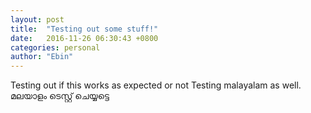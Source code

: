 ```yaml
---
layout: post
title:  "Testing out some stuff!"
date:   2016-11-26 06:30:43 +0800
categories: personal
author: "Ebin"
---
```

Testing out if this works as expected or not
Testing malayalam as well.
മലയാളം ടെസ്റ്റ് ചെയ്യട്ടെ 
